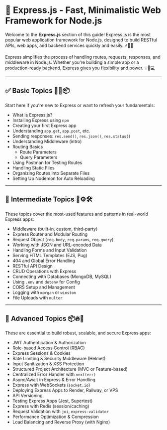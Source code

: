 # 📘 Express.js - Fast, Minimalistic Web Framework for Node.js

Welcome to the **Express.js** section of this guide! Express.js is the most popular web application framework for Node.js, designed to build RESTful APIs, web apps, and backend services quickly and easily. ⚡🔧🌐

Express simplifies the process of handling routes, requests, responses, and middleware in Node.js. Whether you're building a simple app or a production-ready backend, Express gives you flexibility and power. 💡🚀💻

---

## ✅ Basic Topics 📗🔰📦

Start here if you're new to Express or want to refresh your fundamentals:

- What is Express.js?
- Installing Express using `npm`
- Creating your first Express app
- Understanding `app.get`, `app.post`, etc.
- Sending responses: `res.send()`, `res.json()`, `res.status()`
- Understanding Middleware (intro)
- Routing Basics
  - Route Parameters
  - Query Parameters
- Using Postman for Testing Routes
- Handling Static Files
- Organizing Routes into Separate Files
- Setting Up Nodemon for Auto Reloading

---

## 🚀 Intermediate Topics 📘⚙️🛠️

These topics cover the most-used features and patterns in real-world Express apps:

- Middleware (built-in, custom, third-party)
- Express Router and Modular Routing
- Request Object (`req.body`, `req.params`, `req.query`)
- Working with JSON and URL-encoded Data
- Handling Forms and Input Validation
- Serving HTML Templates (EJS, Pug)
- 404 and Global Error Handling
- RESTful API Design
- CRUD Operations with Express
- Connecting with Databases (MongoDB, MySQL)
- Using `.env` and `dotenv` for Config
- CORS Setup and Management
- Logging with `morgan` or `winston`
- File Uploads with `multer`

---

## 🧠 Advanced Topics 📦🔥🧠

These are essential to build robust, scalable, and secure Express apps:

- JWT Authentication & Authorization
- Role-based Access Control (RBAC)
- Express Sessions & Cookies
- Rate Limiting & Security Middleware (Helmet)
- Input Sanitization & XSS Protection
- Structured Project Architecture (MVC or Feature-based)
- Centralized Error Handler with `next(err)`
- Async/Await in Express & Error Handling
- Express with WebSockets (`socket.io`)
- Deploying Express Apps to Render, Railway, or VPS
- API Versioning
- Testing Express Apps (Jest, Supertest)
- Express with Redis (session/caching)
- Request Validation with `joi`, `express-validator`
- Performance Optimization & Compression
- Load Balancing and Reverse Proxy (with Nginx)